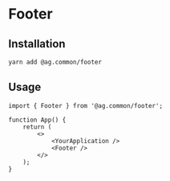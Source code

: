 # Footer

## Installation

```sh
yarn add @ag.common/footer
```

## Usage

```tsx
import { Footer } from '@ag.common/footer';

function App() {
	return (
		<>
			<YourApplication />
			<Footer />
		</>
	);
}
```
